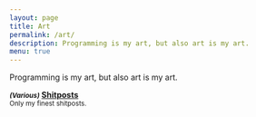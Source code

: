 ```yaml
---
layout: page
title: Art
permalink: /art/
description: Programming is my art, but also art is my art.
menu: true
---
```


Programming is my art, but also art is my art.

<b><em><small>(Various)</small></em> <a href="/art/shitposts/">Shitposts</a></b><br/>
<small>Only my finest shitposts.</small>